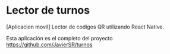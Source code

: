 # Lector de turnos

[Aplicacion movil] Lector de codigos QR utilizando React Native.

Esta aplicación es el completo del proyecto https://github.com/JavierSR/turnos
